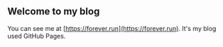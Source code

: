 ## Welcome to my blog

You can see me at [https://forever.run](https://forever.run).
It's my blog used GitHub Pages.


